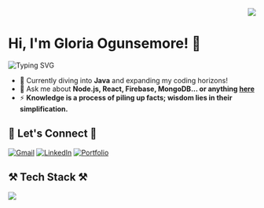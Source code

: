 <div align="right">
    <img src="https://api.visitorbadge.io/api/visitors?path=https%3A%2F%2Fgithub.com%2FGlobski%2FGlobski%2F&label=VISITORS&countColor=%232ccce4">
</div>

# Hi, I'm Gloria Ogunsemore! 👋

![Typing SVG](https://readme-typing-svg.herokuapp.com/?font=Righteous&size=30&center=false&vCenter=true&width=500&height=70&lines=Welcome+to+my+GitHub+Profile!)

- 🌱 Currently diving into **Java** and expanding my coding horizons!
- 💬 Ask me about **Node.js, React, Firebase, MongoDB... or anything [here](https://github.com/Globski/Globski/issues)**
- ⚡ **Knowledge is a process of piling up facts; wisdom lies in their simplification.**

## 🥂 Let's Connect 🥂
[![Gmail](https://img.shields.io/badge/Gmail-333333?style=for-the-badge&logo=gmail&logoColor=red)](mailto:gloria.ogunsemore@gmail.com)
[![LinkedIn](https://img.shields.io/badge/LinkedIn-0077B5?style=for-the-badge&logo=linkedin&logoColor=white)](https://www.linkedin.com/in/gloria-ogunsemore-133b74286/)
[![Portfolio](https://img.shields.io/badge/Portfolio-FF5722?style=for-the-badge&logo=todoist&logoColor=white)](https://github.com/Globski/My-Projects/tree/main)

## ⚒️ Tech Stack ⚒️
<p align="left">
        <img src="https://skillicons.dev/icons?i=nodejs,github,python,javascript,typescript,express,firebase,mongodb,c,java,react,r,bootstrap,mui,mysql,flask,html,css,vscode,figma,git" />
